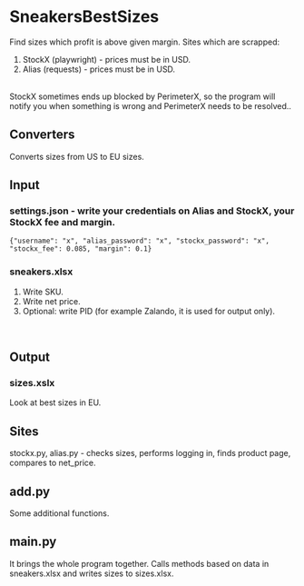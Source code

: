 # SneakersBestSizes
Find sizes which profit is above given margin. Sites which are scrapped:
1. StockX (playwright) - prices must be in USD. 
2. Alias (requests) - prices must be in USD.
<br /> 
StockX sometimes ends up blocked by PerimeterX, so the program will notify you when something is wrong and PerimeterX needs to be resolved..<br /> 

## Converters
Converts sizes from US to EU sizes.


## Input
### settings.json - write your credentials on Alias and StockX, your StockX fee and margin.
```{"username": "x", "alias_password": "x", "stockx_password": "x", "stockx_fee": 0.085, "margin": 0.1}```

### sneakers.xlsx
1. Write SKU.
2. Write net price.
3. Optional: write PID (for example Zalando, it is used for output only).
<br />

## Output
### sizes.xslx
Look at best sizes in EU.
<br />

## Sites
stockx.py, alias.py - checks sizes, performs logging in, finds product page, compares to net_price.
<br />

## add.py
Some additional functions.

## main.py
It brings the whole program together. Calls methods based on data in sneakers.xlsx and writes sizes to sizes.xlsx.